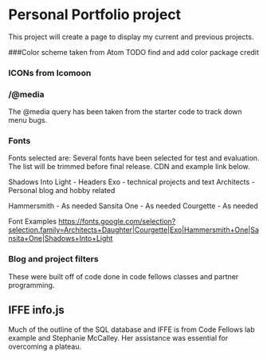 # Personal Portfolio project

This project will create a page to display my current and previous projects.

###Color scheme taken from Atom
TODO find and add color package credit

### ICONs from Icomoon

### /@media
The @media query has been taken from the starter code to track down menu bugs.

### Fonts

Fonts selected are:
Several fonts have been selected for test and evaluation. The list will be trimmed before final release. CDN and example link below.

Shadows Into Light - Headers
Exo - technical projects and text
Architects - Personal blog and hobby related

Hammersmith - As needed
Sansita One - As needed
Courgette - As needed

Font Examples
https://fonts.google.com/selection?selection.family=Architects+Daughter|Courgette|Exo|Hammersmith+One|Sansita+One|Shadows+Into+Light


### Blog and project filters
These were built off of code done in code fellows classes and partner programming.

## IFFE info.js
Much of the outline of the SQL database and IFFE is from Code Fellows lab example and Stephanie McCalley. Her assistance was essential for overcoming a plateau.
